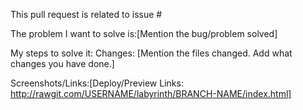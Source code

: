 This pull request is related to issue # <!-- insert the issue number behind the # or delete the line -->

<!-- please summarize the problem you faced -->
The problem I want to solve is:[Mention the bug/problem solved]

<!-- Please summarize the solution you chose -->
My steps to solve it:
Changes: [Mention the files changed. Add what changes you have done.] 

Screenshots/Links:[Deploy/Preview Links: http://rawgit.com/USERNAME/labyrinth/BRANCH-NAME/index.html]
<!-- Please replace USERNAME with your GitHub user name and
     BRANCH-NAME with your branch name e.g. master -->


